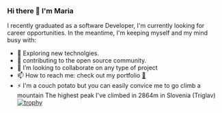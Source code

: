 ### Hi there 👋 I'm Maria

<!--
**Maria4lexzy/Maria4lexzy** is a ✨ _special_ ✨ repository because its `README.md` (this file) appears on your GitHub profile.
Here are some ideas to get you started:
-->
I recently graduated as a software Developer, I'm currently looking for career opportunities. In the meantime, I'm keeping myself and my mind busy with:
- 🔭 Exploring new technolgies.
- 🌱 contributing to the open source community.
- 👯 I’m looking to collaborate on any type of project
- 📫 How to reach me: check out my portfolio [🛄](https://maria-louisa.com/)
- ⚡ I'm a couch potato but you can easily convice me to go climb a mountain
      The highest peak I've climbed in 2864m in Slovenia (Triglav)
  [![trophy](https://github-profile-trophy.vercel.app/?maria4lexzy=ryo-ma)](https://github.com/ryo-ma/github-profile-trophy)


